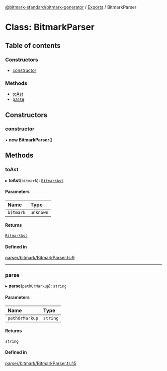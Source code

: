 [@bitmark-standard/bitmark-generator](../API.md) / [Exports](../modules.md) / BitmarkParser

# Class: BitmarkParser

## Table of contents

### Constructors

- [constructor](BitmarkParser.md#constructor)

### Methods

- [toAst](BitmarkParser.md#toAst)
- [parse](BitmarkParser.md#parse)

## Constructors

### constructor

• **new BitmarkParser**()

## Methods

### toAst

▸ **toAst**(`bitmark`): [`BitmarkAst`](../interfaces/BitmarkAst.md)

#### Parameters

| Name | Type |
| :------ | :------ |
| `bitmark` | `unknown` |

#### Returns

[`BitmarkAst`](../interfaces/BitmarkAst.md)

#### Defined in

[parser/bitmark/BitmarkParser.ts:9](https://github.com/getMoreBrain/bitmark-generator/blob/de39d9c/src/parser/bitmark/BitmarkParser.ts#L9)

___

### parse

▸ **parse**(`pathOrMarkup`): `string`

#### Parameters

| Name | Type |
| :------ | :------ |
| `pathOrMarkup` | `string` |

#### Returns

`string`

#### Defined in

[parser/bitmark/BitmarkParser.ts:15](https://github.com/getMoreBrain/bitmark-generator/blob/de39d9c/src/parser/bitmark/BitmarkParser.ts#L15)
